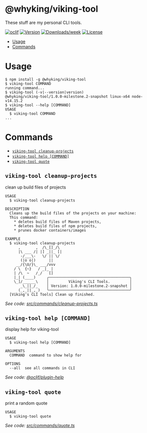 @whyking/viking-tool
====================

These stuff are my personal CLI tools.

[![oclif](https://img.shields.io/badge/cli-oclif-brightgreen.svg)](https://oclif.io)
[![Version](https://img.shields.io/npm/v/@whyking/viking-tool.svg)](https://npmjs.org/package/@whyking/viking-tool)
[![Downloads/week](https://img.shields.io/npm/dw/@whyking/viking-tool.svg)](https://npmjs.org/package/@whyking/viking-tool)
[![License](https://img.shields.io/npm/l/@whyking/viking-tool.svg)](https://github.com/whyking/viking-tool/blob/master/package.json)

<!-- toc -->
* [Usage](#usage)
* [Commands](#commands)
<!-- tocstop -->

# Usage

<!-- usage -->
```sh-session
$ npm install -g @whyking/viking-tool
$ viking-tool COMMAND
running command...
$ viking-tool (-v|--version|version)
@whyking/viking-tool/1.0.0-milestone.2-snapshot linux-x64 node-v14.15.2
$ viking-tool --help [COMMAND]
USAGE
  $ viking-tool COMMAND
...
```
<!-- usagestop -->

# Commands

<!-- commands -->
* [`viking-tool cleanup-projects`](#viking-tool-cleanup-projects)
* [`viking-tool help [COMMAND]`](#viking-tool-help-command)
* [`viking-tool quote`](#viking-tool-quote)

## `viking-tool cleanup-projects`

clean up build files of projects

```
USAGE
  $ viking-tool cleanup-projects

DESCRIPTION
  Cleans up the build files of the projects on your machine:
  This command:
    * deletes build files of Maven projects,
    * deletes build files of npm projects,
    * prunes docker containers/images

EXAMPLE
  $ viking-tool cleanup-projects
      ,       ,  /\_[]_/\
      |\ ___ /| |] _||_ [|
       -/___\-   \/ || \/
       (|o o|)      ||
     __/{\U/}\_ ___/vvv
    / \  {~}   / _|_ |
    | /\  ~   /_/   []
    |_| (____)     ╭─────────────────────────────────────╮
    \_]/______\    │         Viking's CLI Tools.         │
       _\_||_/_    │ Version: 1.0.0-milestone.2-snapshot │
      (_,_||_,_)   ╰─────────────────────────────────────╯
  [Viking's CLI Tools] Clean up finished.
```

_See code: [src/commands/cleanup-projects.ts](https://github.com/whyking/viking-tool/blob/v1.0.0-milestone.2-snapshot/src/commands/cleanup-projects.ts)_

## `viking-tool help [COMMAND]`

display help for viking-tool

```
USAGE
  $ viking-tool help [COMMAND]

ARGUMENTS
  COMMAND  command to show help for

OPTIONS
  --all  see all commands in CLI
```

_See code: [@oclif/plugin-help](https://github.com/oclif/plugin-help/blob/v3.2.1/src/commands/help.ts)_

## `viking-tool quote`

print a random quote

```
USAGE
  $ viking-tool quote
```

_See code: [src/commands/quote.ts](https://github.com/whyking/viking-tool/blob/v1.0.0-milestone.2-snapshot/src/commands/quote.ts)_
<!-- commandsstop -->
